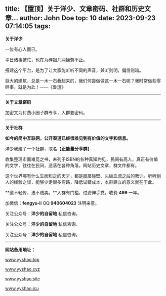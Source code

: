 title: 【置顶】关于洋少、文章密码、社群和历史文章...
author: John Doe
top: 10
date: 2023-09-23 07:14:05
tags:
---
**关于洋少**

一位有心人而已。<!--more-->

平日诸事繁忙，也在为碎银几两操劳不止。

搭建这个平台，是为了让大家能听听不同的声音，兼听则明，偏信则暗。

巨大的建筑，总是一木一石叠起来的，我们何尝做做这一木一石呢？我时常做些零碎事，就是为此！——《鲁迅》
- - -

**关于文章密码**

加密文为付费小圈子群专享，入群要密码。
- - -
**关于社群**

**如今的简中互联网，公开渠道已经很难见到有价值的文字和信息。**<!--more-->

洋少我建了一个社群，取名【**正能量分享群**】

收集整理市面难觅之书，未列于ISBN的各种真知灼见，民间有高人，真正有价值的文字，往往在民间，遗落在各种角落。网站历史文章，群文件都有。

这个世界哪有什么生而知之的天才，都是屡屡碰壁、头破血流之后的教训。听听别人的经验之谈，能够少走很多弯路，降低试错成本，本群建立的意义就在于此。

**道不轻传，法不贱卖。**入群有门槛，过滤伸手党，收费 **499** 一年。

加微信：**fengyu-ii**  QQ:**940604023** 注明来意。

关注公众号：**洋少的自留地** 私信咨询。

关注公众号：**洋少的自留地** 私信咨询。

关注公众号：**洋少的自留地** 私信咨询。
- - -

**网站备用地址：** 

www.yyshao.top

www.yyshao.xyz

www.yyshao.site

www.yyshao.icu




